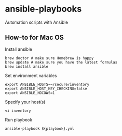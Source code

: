 ansible-playbooks
=================
Automation scripts with Ansible

## How-to for Mac OS
Install ansible
```
brew doctor # make sure Homebrew is happy
brew update # make sure you have the latest formulas
brew install ansible
```

Set environment variables
```
export ANSIBLE_HOSTS=~/secure/inventory
export ANSIBLE_HOST_KEY_CHECKING=false
export ANSIBLE_NOCOWS=1
```

Specify your host(s)
```
vi inventory
```

Run playbook
```
ansible-playbook ${playbook}.yml
```
